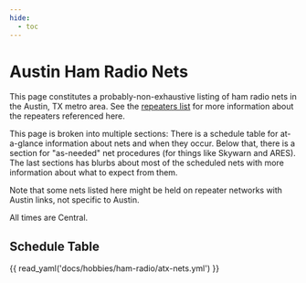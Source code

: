 ```yaml
---
hide:
  - toc
---
```


# Austin Ham Radio Nets

This page constitutes a probably-non-exhaustive listing of ham radio nets in the
Austin, TX metro area. See the [repeaters list](repeaters.md) for more
information about the repeaters referenced here.

This page is broken into multiple sections: There is a schedule table for
at-a-glance information about nets and when they occur. Below that, there is a
section for "as-needed" net procedures (for things like Skywarn and ARES). The
last sections has blurbs about most of the scheduled nets with more information
about what to expect from them.

Note that some nets listed here might be held on repeater networks with Austin
links, not specific to Austin.

All times are Central.

## Schedule Table

{{ read_yaml('docs/hobbies/ham-radio/atx-nets.yml') }}
